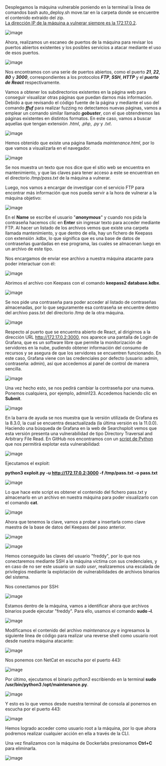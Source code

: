 Desplegamos la máquina vulnerable poniendo en la terminal la línea de comandos bash auto_deploy.sh move.tar en la carpeta donde se encuentre el contenido extraído del zip.<br>
<ins>La dirección IP de la máquina a vulnerar siempre es la 172.17.0.2</ins>.

  ![image](https://github.com/PedroMontoya11/Laboratorios-CTF/assets/145665312/43a31721-b0fa-4214-aa9f-3ecd59df53d2)

Ahora, realizamos un escaneo de puertos de la máquina para revisar los puertos abiertos existentes y los posibles servicios a atacar mediante el uso de esos puertos.

  ![image](https://github.com/PedroMontoya11/Laboratorios-CTF/assets/145665312/bc1afc2c-d156-482a-bf66-f49e63a720e1)

Nos encontramos con una serie de puertos abiertos, como el puerto ***21***, ***22***, ***80*** y ***3000***, correspondientes a los protocolos ***FTP***, ***SSH***, ***HTTP*** y el ***puerto de React*** respectivamente.

Vamos a obtener los subdirectorios existentes en la página web para conseguir visualizar otras páginas que puedan darnos más información.
Debido a que revisando el código fuente de la página y mediante el uso del comando ***ffuf*** para realizar fuzzing no detectamos nuevas páginas, vamos a emplear un comando similar llamado ***gobuster***, con el que obtendremos las páginas existentes en distintos formatos. En este caso, vamos a buscar aquellas que tengan extensión .*html*, .*php*, .*py* y .*txt*.

  ![image](https://github.com/PedroMontoya11/Laboratorios-CTF/assets/145665312/d28ba1f2-53e5-485d-b3dc-6cbb89075888)

Hemos obtenido que existe una página llamada *maintenance.html*, por lo que vamos a visualizarla en el navegador.

  ![image](https://github.com/PedroMontoya11/Laboratorios-CTF/assets/145665312/3b373f32-cf42-4406-b63a-6c9ba4602638)

Se nos muestra un texto que nos dice que el sitio web se encuentra en mantenimiento, y que las claves para tener acceso a este se encuentran en el directorio */tmp/pass.txt* de la máquina a vulnerar.

Luego, nos vamos a encargar de investigar con el servicio FTP para encontrar más información que nos pueda servir a la hora de vulnerar a la máquina objetivo:

  ![image](https://github.com/PedroMontoya11/Laboratorios-CTF/assets/145665312/8326a04b-20d8-4e27-bc22-cc431145d96d)

En el **Name** se escribe el usuario "***anonymous***" y cuando nos pida la contraseña hacemos clic en **Enter** sin ingresar texto para acceder mediante FTP.
Al hacer un listado de los archivos vemos que existe una carpeta llamada mantenimiento, y que dentro de ella, hay un fichero de Keepass con extensión .kdbx, lo que significa que es una base de datos de contraseñas guardadas en ese programa, las cuales se almacenan luego en un archivo de este tipo.

Nos encargamos de enviar ese archivo a nuestra máquina atacante para poder interactuar con él:

  ![image](https://github.com/PedroMontoya11/Laboratorios-CTF/assets/145665312/74420da5-6aca-4246-97f4-7e3d63a6ecc7)

Abrimos el archivo con Keepass con el comando **keepass2 database.kdbx**.

  ![image](https://github.com/PedroMontoya11/Laboratorios-CTF/assets/145665312/4af03103-a476-46f0-bc22-dccc21c56ddb)

Se nos pide una contraseña para poder acceder al listado de contraseñas almacenadas, por lo que seguramente esa contraseña se encuentre dentro del archivo pass.txt del directorio /tmp de la otra máquina.

  ![image](https://github.com/PedroMontoya11/Laboratorios-CTF/assets/145665312/d55b5b97-4a12-49d7-b902-1419ff3e0958)

Respecto al puerto que se encuentra abierto de React, al dirigirnos a la dirección URL http://172.17.0.2:3000, nos aparece una pantalla de Login de Grafana, que es un software libre que permite la monitorización de servidores en la nube, pudiendo obtener información del consumo de recursos y se asegura de que los servidores se encuentren funcionando.
En este caso, Grafana viene con las credenciales por defecto (usuario: admin, contraseña: admin), así que accedemos al panel de control de manera sencilla.

  ![image](https://github.com/PedroMontoya11/Laboratorios-CTF/assets/145665312/26d5e0db-44b6-4275-a5c2-6f83e76c0ddb)

Una vez hecho esto, se nos pedirá cambiar la contraseña por una nueva. Ponemos cualquiera, por ejemplo, admin123. Accedemos haciendo clic en **Submit**.

  ![image](https://github.com/PedroMontoya11/Laboratorios-CTF/assets/145665312/fb4ce5d8-f126-4544-b1ff-53d8106748ef)

En la barra de ayuda se nos muestra que la versión utilizada de Grafana es la 8.3.0, la cual se encuentra desactualizada (la última versión es la 11.0.0).
Haciendo una búsqueda de Grafana en la web de Searchsploit vemos que esta versión presenta una vulnerabilidad de tipo Directory Traversal and Arbitrary File Read.
En GitHub nos encontramos con un [script de Python](https://gist.github.com/bryanmcnulty/0f013fb75e94140bae70de2b0e986e45) que nos permitirá explotar esta vulnerabilidad:

  ![image](https://github.com/PedroMontoya11/Laboratorios-CTF/assets/145665312/0ad1c821-050e-45d4-8567-80623a3c09f8)

Ejecutamos el exploit:

**python3 exploit.py -u http://172.17.0.2:3000 -f /tmp/pass.txt -o pass.txt**

  ![image](https://github.com/PedroMontoya11/Laboratorios-CTF/assets/145665312/7d6a0da9-2404-4056-9d26-6ec0a911b180)

Lo que hace este script es obtener el contenido del fichero pass.txt y almacenarlo en un archivo en nuestra máquina para poder visualizarlo con el comando **cat**.

  ![image](https://github.com/PedroMontoya11/Laboratorios-CTF/assets/145665312/1923d509-2113-43d3-8392-845f70ab818d)

Ahora que tenemos la clave, vamos a probar a insertarla como clave maestra de la base de datos del Keepass del paso anterior.

  ![image](https://github.com/PedroMontoya11/Laboratorios-CTF/assets/145665312/76e3e463-9487-4dd2-96f3-effceeac9a21)

  ![image](https://github.com/PedroMontoya11/Laboratorios-CTF/assets/145665312/c0abd609-87ec-44ba-a673-1869db4e6628)

Hemos conseguido las claves del usuario "freddy", por lo que nos conectaremos mediante SSH a la máquina víctima con sus credenciales, y en caso de no ser este usuario un *sudo user*, realizaremos una escalada de privilegios mediante la explotación de vulnerabilidades de archivos binarios del sistema.

Nos conectamos por SSH:

  ![image](https://github.com/PedroMontoya11/Laboratorios-CTF/assets/145665312/5cf91769-78d2-4c10-adec-34c74b71697a)

Estamos dentro de la máquina, vamos a identificar ahora que archivos binarios puede ejecutar "freddy". Para ello, usamos el comando **sudo –l**.

  ![image](https://github.com/PedroMontoya11/Laboratorios-CTF/assets/145665312/1e423e36-1328-4367-b05f-66a3562ef2c9)

Modificamos el contenido del archivo *maintenance.py* e ingresamos la siguiente línea de código para realizar una reverse shell como usuario root desde nuestra máquina atacante:

  ![image](https://github.com/PedroMontoya11/Laboratorios-CTF/assets/145665312/3d3ad495-67ba-43c1-8f16-4e01ce10805a)

Nos ponemos con NetCat en escucha por el puerto 443:

  ![image](https://github.com/PedroMontoya11/Laboratorios-CTF/assets/145665312/b09fc8be-d4fd-459a-b98b-e8c6f16cae5c)

Por último, ejecutamos el binario *python3* escribiendo en la terminal **sudo /usr/bin/python3 /opt/maintenance.py**.

  ![image](https://github.com/PedroMontoya11/Laboratorios-CTF/assets/145665312/cb944116-9831-4b15-bcde-13373e4b6047)

Y esto es lo que vemos desde nuestra terminal de consola al ponernos en escucha por el puerto 443:

  ![image](https://github.com/PedroMontoya11/Laboratorios-CTF/assets/145665312/d982f925-8529-42c1-b543-c530c7207ceb)

Hemos logrado acceder como usuario root a la máquina, por lo que ahora podremos realizar cualquier acción en ella a través de la CLI.

Una vez finalizamos con la máquina de Dockerlabs presionamos **Ctrl+C** para eliminarla.

  ![image](https://github.com/PedroMontoya11/Laboratorios-CTF/assets/145665312/57da3b0a-3f13-43d9-b11f-563c8074e6fb)
